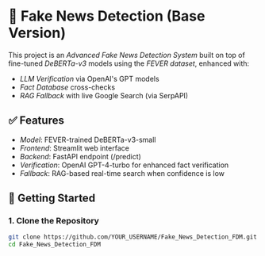 # 📰 Fake News Detection (Base Version)

This project is an *Advanced Fake News Detection System* built on top of fine-tuned *DeBERTa-v3* models using the *FEVER dataset*, enhanced with:

- *LLM Verification* via OpenAI's GPT models
- *Fact Database* cross-checks
- *RAG Fallback* with live Google Search (via SerpAPI)

## ✅ Features

- *Model*: FEVER-trained DeBERTa-v3-small
- *Frontend*: Streamlit web interface
- *Backend*: FastAPI endpoint (/predict)
- *Verification*: OpenAI GPT-4-turbo for enhanced fact verification
- *Fallback*: RAG-based real-time search when confidence is low

## 🚀 Getting Started

### 1. Clone the Repository
```bash
git clone https://github.com/YOUR_USERNAME/Fake_News_Detection_FDM.git
cd Fake_News_Detection_FDM
